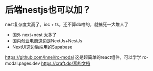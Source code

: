 


# 后端nestjs也可以加？

nest复杂度太高了。ioc + ts，还不算db啥的，就搞死一大堆人了

- 国外 next+nest 太多了
- 国内创业电商这边是NextJs+NestJs
- NextUI这边后端用的Supabase




https://github.com/Innei/rc-modal 这是超简单的react组件，可以学学
rc-modal.pages.dev
https://craft.do/写的文档